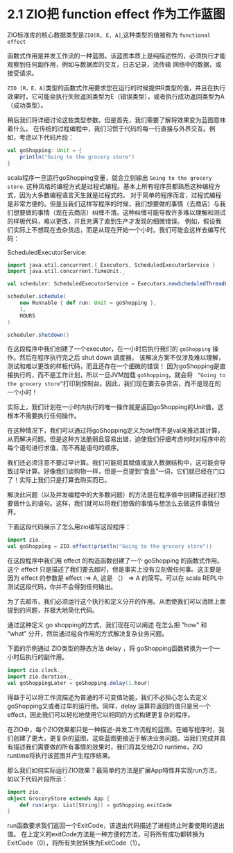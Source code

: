 # 2.1 ZIO把 function effect 作为工作蓝图
ZIO标准库的核心数据类型是`ZIO[R, E, A]`,这种类型的值被称为 `functional effect`

函数式作用是并发工作流的一种蓝图。该蓝图本质上是纯描述性的，必须执行才能观察到任何副作用，例如与数据库的交互，日志记录，流传输 网络中的数据，或接受请求。

`ZIO [R，E，A]`类型的函数式作用要求您在运行的时候提供R类型的值，并且在执行效果时，它可能会执行失败返回类型为E（错误类型），或者执行成功返回类型为A（成功类型）。

稍后我们将详细讨论这些类型参数。但是首先，我们需要了解将效果变为蓝图意味着什么。
在传统的过程编程中，我们习惯于代码的每一行直接与外界交互。例如，考虑以下代码片段：

```scala
val goShopping: Unit = {
    println("Going to the grocery store")
}
```

scala程序一旦运行goShopping变量，就会立刻输出 `Going to the grocery store`. 这种风格的编程方式是过程式编程。基本上所有程序员都熟悉这种编程方式，因为大多数编程语言天生就是过程式的。
对于简单的程序而言，过程式编程是非常方便的。但是当我们这样写程序的时候，我们想要做的事情（去商店）与我们想要做的事情（现在去商店）纠缠不清。这种纠缠可能导致许多难以理解和测试的样板代码，难以更改，并且充满了直到生产才发现的细微错误。
例如，假设我们实际上不想现在去杂货店，而是从现在开始一个小时。我们可能会这样去编写代码：

ScheduledExecutorService:
```scala
import java.util.concurrent.{ Executors, ScheduledExecutorService } 
import java.util.concurrent.TimeUnit._

val scheduler: ScheduledExecutorService = Executors.newScheduledThreadPool(1)

scheduler.schedule(
	new Runnable { def run: Unit = goShopping }, 
	1,
	HOURS
) 

scheduler.shutdown()

```
在这段程序中我们创建了一个executor，在一小时后执行我们的 `goShopping` 操作。然后在程序执行完之后 shut down 调度器。
该解决方案不仅涉及难以理解，测试和难以更改的样板代码，而且还存在一个细微的错误！
因为goShopping是直接执行的，而不是工作计划，所以一旦JVM加载 `goShopping`，就会将 ` “Going to the grocery store”`打印到控制台。因此，我们现在要去杂货店，而不是现在的一个小时！

实际上，我们计划在一小时内执行的唯一操作就是返回goShopping的Unit值，这根本不需要执行任何操作。

在这种情况下，我们可以通过将goShopping定义为def而不是val来推迟其计算，从而解决问题。但是这种方法脆弱且容易出错，迫使我们仔细考虑何时对程序中的每个语句进行求值，而不再是语句的顺序。

我们还必须注意不要过早计算。我们可能将其赋值或放入数据结构中，这可能会导致过早计算。好像我们谈购物一样，但是一旦提到“食品”一词，它们就已经在门口了！实际上我们只是打算去购买而已。

解决此问题（以及并发编程中的大多数问题）的方法是在程序值中创建描述我们想要做什么的语句。这样，我们就可以将我们想做的事情与想怎么去做这件事情分开。 

下面这段代码展示了怎么用zio编写这段程序：

```scala
import zio._
val goShopping = ZIO.effect(println("Going to the grocery store"))
```
在这段程序中我们用 effect 的构造函数创建了一个 goShopping 的函数式作用。这个 effect 只是描述了我们要去超时，但是事实上没有立刻做任何事。这主要是因为 effect 的参数是 effect :=> A, 这是 （） => A 的简写。可以在 scala REPL中测试这段代码，你并不会得到任何输出。

为了去超市，我们必须运行这个执行和定义分开的作用。从而使我们可以消除上面提到的问题，并极大地简化代码。

通过这种定义 go shopping的方式，我们现在可以阐述 在怎么把 ”how“ 和 “what” 分开，然后通过组合作用的方式解决复杂业务问题。

下面的示例通过 ZIO类型的静态方法 delay ，将 goShopping函数转换为一个一小时后执行的副作用。

```scala
import zio.clock._ 
import zio.duration._
val goShoppingLater = goShopping.delay(1.hour)
```

得益于可以将工作流描述为普通的不可变值功能，我们不必担心怎么去定义goShopping又或者过早的运行他。同样，delay 运算符返回的值只是另一个effect，因此我们可以轻松地使用它以相同的方式构建更复杂的程序。

在ZIO中，每个ZIO效果都只是一种描述-并发工作流程的蓝图。在编写程序时，我们创建了更大，更复杂的蓝图，这些蓝图更接近于解决业务问题。当我们完成并具有描述我们需要做的所有事情的效果时，我们将其交给ZIO runtime，ZIO runtime将执行该蓝图并产生程序结果。

那么我们如何实际运行ZIO效果？最简单的方法是扩展App特性并实现run方法，如以下代码片段所示：

```scala
import zio._
object GroceryStore extends App { 
	def run(args: List[String]) = goShopping.exitCode 
}
```

run函数要求我们返回一个ExitCode，该退出代码描述了进程终止时要使用的退出值。 在上定义的exitCode方法是一种方便的方法，可将所有成功都转换为ExitCode（0），将所有失败转换为ExitCode（1）。
